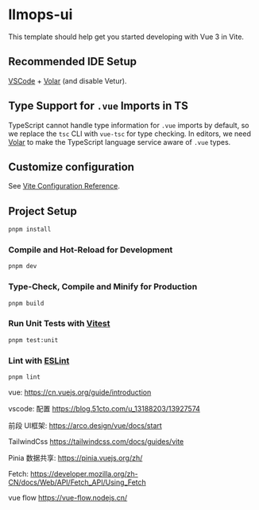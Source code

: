 # llmops-ui

This template should help get you started developing with Vue 3 in Vite.

## Recommended IDE Setup

[VSCode](https://code.visualstudio.com/) + [Volar](https://marketplace.visualstudio.com/items?itemName=Vue.volar) (and disable Vetur).

## Type Support for `.vue` Imports in TS

TypeScript cannot handle type information for `.vue` imports by default, so we replace the `tsc` CLI with `vue-tsc` for type checking. In editors, we need [Volar](https://marketplace.visualstudio.com/items?itemName=Vue.volar) to make the TypeScript language service aware of `.vue` types.

## Customize configuration

See [Vite Configuration Reference](https://vite.dev/config/).

## Project Setup

```sh
pnpm install
```

### Compile and Hot-Reload for Development

```sh
pnpm dev
```

### Type-Check, Compile and Minify for Production

```sh
pnpm build
```

### Run Unit Tests with [Vitest](https://vitest.dev/)

```sh
pnpm test:unit
```

### Lint with [ESLint](https://eslint.org/)

```sh
pnpm lint
```

vue:
https://cn.vuejs.org/guide/introduction

vscode: 配置
https://blog.51cto.com/u_13188203/13927574

前段 UI框架:
https://arco.design/vue/docs/start

TailwindCss
https://tailwindcss.com/docs/guides/vite

Pinia 数据共享:
https://pinia.vuejs.org/zh/

Fetch:
https://developer.mozilla.org/zh-CN/docs/Web/API/Fetch_API/Using_Fetch

vue flow
https://vue-flow.nodejs.cn/
